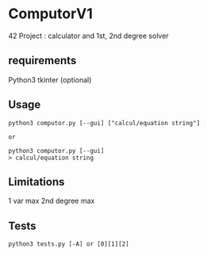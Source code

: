 # ComputorV1
42 Project : calculator and 1st, 2nd degree solver

## requirements
Python3
tkinter (optional)

## Usage
```
python3 computor.py [--gui] ["calcul/equation string"]

or 

python3 computor.py [--gui]
> calcul/equation string
```

## Limitations
1 var max
2nd degree max

## Tests
```
python3 tests.py [-A] or [0][1][2]

```